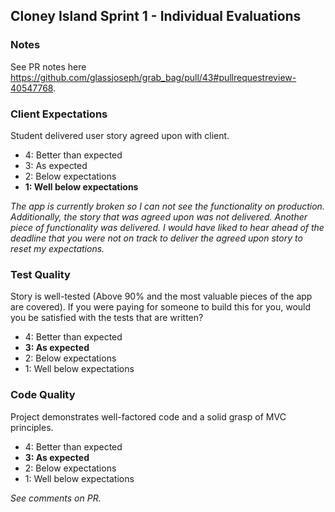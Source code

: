 ## Cloney Island Sprint 1 - Individual Evaluations

### Notes

See PR notes here https://github.com/glassjoseph/grab_bag/pull/43#pullrequestreview-40547768.

### Client Expectations

Student delivered user story agreed upon with client.

- 4: Better than expected
- 3: As expected 
- 2: Below expectations
- **1: Well below expectations**

_The app is currently broken so I can not see the functionality on production. Additionally, the story that was agreed upon was not delivered. Another piece of functionality was delivered. I would have liked to hear ahead of the deadline that you were not on track to deliver the agreed upon story to reset my expectations._

### Test Quality

Story is well-tested (Above 90% and the most valuable pieces of the app are covered). If you were paying for someone to build this for you, would you be satisfied with the tests that are written?

- 4: Better than expected
- **3: As expected**
- 2: Below expectations 
- 1: Well below expectations 

### Code Quality

Project demonstrates well-factored code and a solid grasp of MVC principles.

- 4: Better than expected
- **3: As expected**
- 2: Below expectations 
- 1: Well below expectations 

_See comments on PR._
